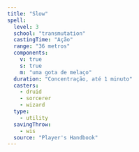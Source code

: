 ```yaml
---
title: "Slow"
spell:
  level: 3
  school: "transmutation"
  castingTime: "Ação"
  range: "36 metros"
  components:
    v: true
    s: true
    m: "uma gota de melaço"
  duration: "Concentração, até 1 minuto"
  casters:
    - druid
    - sorcerer
    - wizard
  type:
    - utility
  savingThrow:
    - wis
  source: "Player's Handbook"
---
```

